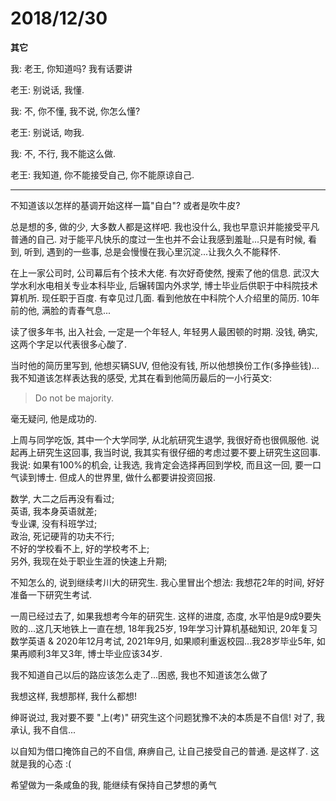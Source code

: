 # 2018/12/30

**其它**

我: 老王, 你知道吗? 我有话要讲

老王: 别说话, 我懂.

我: 不, 你不懂, 我不说, 你怎么懂?

老王: 别说话, 吻我.

我: 不, 不行, 我不能这么做.

老王: 我知道, 你不能接受自己, 你不能原谅自己.

---

不知道该以怎样的基调开始这样一篇"自白"? 或者是吹牛皮?

总是想的多, 做的少, 大多数人都是这样吧. 我也没什么, 我也早意识并能接受平凡普通的自己. 对于能平凡快乐的度过一生也并不会让我感到羞耻...只是有时候, 看到, 听到, 遇到的一些事, 总是会慢慢在我心里沉淀...让我久久不能释怀.

在上一家公司时, 公司幕后有个技术大佬. 有次好奇使然, 搜索了他的信息. 武汉大学水利水电相关专业本科毕业, 后辗转国内外求学, 博士毕业后供职于中科院技术算机所. 现任职于百度. 有幸见过几面. 看到他放在中科院个人介绍里的简历. 10年前的他, 满脸的青春气息...

读了很多年书, 出入社会, 一定是一个年轻人, 年轻男人最困顿的时期. 没钱, 确实, 这两个字足以代表很多心酸了.

当时他的简历里写到, 他想买辆SUV, 但他没有钱, 所以他想换份工作(多挣些钱)... 我不知道该怎样表达我的感受, 尤其在看到他简历最后的一小行英文:

> Do not be majority.

毫无疑问, 他是成功的.

上周与同学吃饭, 其中一个大学同学, 从北航研究生退学, 我很好奇也很佩服他. 说起再上研究生这回事, 我当时说, 我其实有很仔细的考虑过要不要上研究生这回事. 我说: 如果有100%的机会, 让我选, 我肯定会选择再回到学校, 而且这一回, 要一口气读到博士. 但成人的世界里, 做什么都要讲投资回报. 

数学, 大二之后再没有看过;  
英语, 我本身英语就差;  
专业课, 没有科班学过;  
政治, 死记硬背的功夫不行;  
不好的学校看不上, 好的学校考不上;  
另外, 我现在处于职业生涯的快速上升期; 

不知怎么的, 说到继续考川大的研究生. 我心里冒出个想法: 我想花2年的时间, 好好准备一下研究生考试.

一周已经过去了, 如果我想考今年的研究生. 这样的进度, 态度, 水平怕是9成9要失败的...这几天地铁上一直在想, 18年我25岁, 19年学习计算机基础知识, 20年复习数学英语 & 2020年12月考试, 2021年9月, 如果顺利重返校园...我28岁毕业5年, 如果再顺利3年又3年, 博士毕业应该34岁. 

我不知道自己以后的路应该怎么走了...困惑, 我也不知道该怎么做了

我想这样, 我想那样, 我什么都想!

绅哥说过, 我对要不要 "上(考)" 研究生这个问题犹豫不决的本质是不自信! 对了, 我承认, 我不自信...

以自知为借口掩饰自己的不自信, 麻痹自己, 让自己接受自己的普通. 是这样了. 这就是我的心态 :(

希望做为一条咸鱼的我, 能继续有保持自己梦想的勇气
